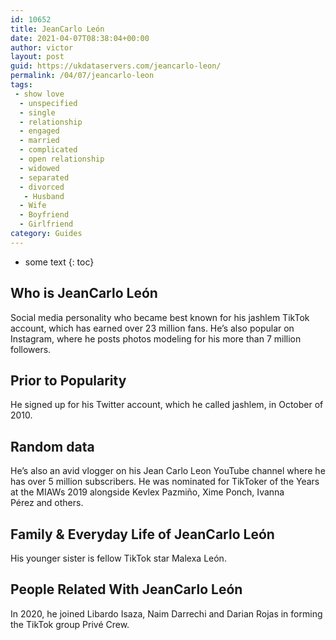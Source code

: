 ```yaml
---
id: 10652
title: JeanCarlo León
date: 2021-04-07T08:38:04+00:00
author: victor
layout: post
guid: https://ukdataservers.com/jeancarlo-leon/
permalink: /04/07/jeancarlo-leon
tags:
 - show love
  - unspecified
  - single
  - relationship
  - engaged
  - married
  - complicated
  - open relationship
  - widowed
  - separated
  - divorced
   - Husband
  - Wife
  - Boyfriend
  - Girlfriend
category: Guides
---
```


* some text
{: toc}


## Who is JeanCarlo León



Social media personality who became best known for his jashlem TikTok account, which has earned over 23 million fans. He&#8217;s also popular on Instagram, where he posts photos modeling for his more than 7 million followers. 

                
                
                
## Prior to Popularity



He signed up for his Twitter account, which he called jashlem, in October of 2010. 

                
                
                
## Random data



He&#8217;s also an avid vlogger on his Jean Carlo Leon YouTube channel where he has over 5 million subscribers. He was nominated for TikToker of the Years at the MIAWs 2019 alongside Kevlex Pazmiño, Xime Ponch, Ivanna Pérez and others. 

                
                
                
## Family & Everyday Life of JeanCarlo León



His younger sister is fellow TikTok star Malexa León. 

                
                
                
## People Related With JeanCarlo León



In 2020, he joined Libardo Isaza, Naim Darrechi and Darian Rojas in forming the TikTok group Privé Crew. 

                
              
            
          
          
          